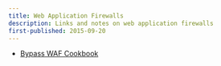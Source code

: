 ```yaml
---
title: Web Application Firewalls
description: Links and notes on web application firewalls
first-published: 2015-09-20
---
```


*   [Bypass WAF Cookbook](http://translate.wooyun.io/2015/09/01/Bypass-WAF-Cookbook.html)

